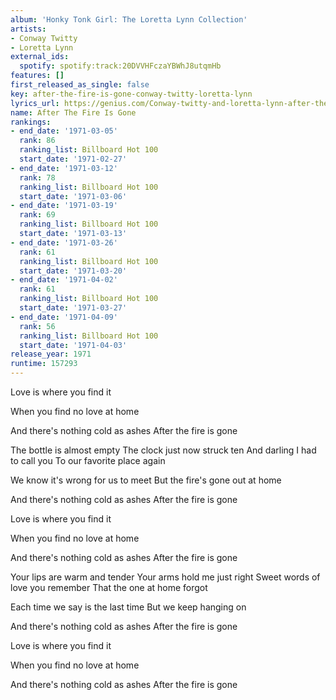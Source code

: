 ```yaml
---
album: 'Honky Tonk Girl: The Loretta Lynn Collection'
artists:
- Conway Twitty
- Loretta Lynn
external_ids:
  spotify: spotify:track:20DVVHFczaYBWhJ8utqmHb
features: []
first_released_as_single: false
key: after-the-fire-is-gone-conway-twitty-loretta-lynn
lyrics_url: https://genius.com/Conway-twitty-and-loretta-lynn-after-the-fire-is-gone-lyrics
name: After The Fire Is Gone
rankings:
- end_date: '1971-03-05'
  rank: 86
  ranking_list: Billboard Hot 100
  start_date: '1971-02-27'
- end_date: '1971-03-12'
  rank: 78
  ranking_list: Billboard Hot 100
  start_date: '1971-03-06'
- end_date: '1971-03-19'
  rank: 69
  ranking_list: Billboard Hot 100
  start_date: '1971-03-13'
- end_date: '1971-03-26'
  rank: 61
  ranking_list: Billboard Hot 100
  start_date: '1971-03-20'
- end_date: '1971-04-02'
  rank: 61
  ranking_list: Billboard Hot 100
  start_date: '1971-03-27'
- end_date: '1971-04-09'
  rank: 56
  ranking_list: Billboard Hot 100
  start_date: '1971-04-03'
release_year: 1971
runtime: 157293
---
```

Love is where you find it

When you find no love at home

And there's nothing cold as ashes
After the fire is gone


The bottle is almost empty
The clock just now struck ten
And darling I had to call you
To our favorite place again



We know it's wrong for us to meet
But the fire's gone out at home

And there's nothing cold as ashes
After the fire is gone



Love is where you find it

When you find no love at home

And there's nothing cold as ashes
After the fire is gone


Your lips are warm and tender
Your arms hold me just right
Sweet words of love you remember
That the one at home forgot



Each time we say is the last time
But we keep hanging on

And there's nothing cold as ashes
After the fire is gone



Love is where you find it

When you find no love at home

And there's nothing cold as ashes
After the fire is gone
